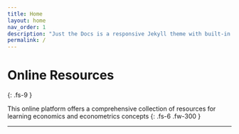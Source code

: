 ```yaml
---
title: Home
layout: home
nav_order: 1
description: "Just the Docs is a responsive Jekyll theme with built-in search that is easily customizable and hosted on GitHub Pages."
permalink: /
---
```


# Online Resources 

{: .fs-9 }

This online platform offers a comprehensive collection of resources for learning economics and econometrics concepts
{: .fs-6 .fw-300 }

---
